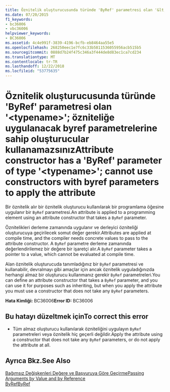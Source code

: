 ```yaml
---
title: Öznitelik oluşturucusunda türünde 'ByRef' parametresi olan '&lt;typename&gt;'; özniteliğe uygulanacak byref parametrelerine sahip oluşturucular kullanamazsınız
ms.date: 07/20/2015
f1_keywords:
- bc36006
- vbc36006
helpviewer_keywords:
- BC36006
ms.assetid: 4c4e991f-3839-4196-bcfb-eb8464aa55e5
ms.openlocfilehash: 268250eec1e7fc6c33b5811536055956acb515b5
ms.sourcegitcommit: 0888d7b24f475c346a3f444de8d83ec1ca7cd234
ms.translationtype: MT
ms.contentlocale: tr-TR
ms.lasthandoff: 12/22/2018
ms.locfileid: "53775635"
---
```

# <a name="attribute-constructor-has-a-byref-parameter-of-type-lttypenamegt-cannot-use-constructors-with-byref-parameters-to-apply-the-attribute"></a><span data-ttu-id="6e470-102">Öznitelik oluşturucusunda türünde 'ByRef' parametresi olan '&lt;typename&gt;'; özniteliğe uygulanacak byref parametrelerine sahip oluşturucular kullanamazsınız</span><span class="sxs-lookup"><span data-stu-id="6e470-102">Attribute constructor has a 'ByRef' parameter of type '&lt;typename&gt;'; cannot use constructors with byref parameters to apply the attribute</span></span>
<span data-ttu-id="6e470-103">Bir öznitelik alır bir öznitelik oluşturucu kullanılarak bir programlama öğesine uygulanır bir `ByRef` parametresi.</span><span class="sxs-lookup"><span data-stu-id="6e470-103">An attribute is applied to a programming element using an attribute constructor that takes a `ByRef` parameter.</span></span>  
  
 <span data-ttu-id="6e470-104">Öznitelikleri derleme zamanında uygulanır ve derleyici özniteliği oluşturucuya geçirilecek somut değer gerekir.</span><span class="sxs-lookup"><span data-stu-id="6e470-104">Attributes are applied at compile time, and the compiler needs concrete values to pass to the attribute constructor.</span></span> <span data-ttu-id="6e470-105">A `ByRef` parametre derleme zamanında değerlendirilemez bir değere bir işaretçi alır.</span><span class="sxs-lookup"><span data-stu-id="6e470-105">A `ByRef` parameter takes a pointer to a value, which cannot be evaluated at compile time.</span></span>  
  
 <span data-ttu-id="6e470-106">Alan öznitelik oluşturucuda tanımladığınız bir `ByRef` parametresi ve kullanabilir, devralmayı gibi amaçlar için ancak öznitelik uyguladığınızda herhangi almaz bir oluşturucu kullanmanız gerekir `ByRef` parametreleri.</span><span class="sxs-lookup"><span data-stu-id="6e470-106">You can define an attribute constructor that takes a `ByRef` parameter, and you can use it for purposes such as inheriting, but when you apply the attribute you must use a constructor that does not take any `ByRef` parameters.</span></span>  
  
 <span data-ttu-id="6e470-107">**Hata Kimliği:** BC36006</span><span class="sxs-lookup"><span data-stu-id="6e470-107">**Error ID:** BC36006</span></span>  
  
## <a name="to-correct-this-error"></a><span data-ttu-id="6e470-108">Bu hatayı düzeltmek için</span><span class="sxs-lookup"><span data-stu-id="6e470-108">To correct this error</span></span>  
  
-   <span data-ttu-id="6e470-109">Tüm almaz oluşturucu kullanılarak özniteliğini uygulayın `ByRef` parametreleri veya öznitelik hiç geçerli değildir.</span><span class="sxs-lookup"><span data-stu-id="6e470-109">Apply the attribute using a constructor that does not take any `ByRef` parameters, or do not apply the attribute at all.</span></span>  
  
## <a name="see-also"></a><span data-ttu-id="6e470-110">Ayrıca Bkz.</span><span class="sxs-lookup"><span data-stu-id="6e470-110">See Also</span></span>  
   
   
 [<span data-ttu-id="6e470-111">Bağımsız Değişkenleri Değere ve Başvuruya Göre Geçirme</span><span class="sxs-lookup"><span data-stu-id="6e470-111">Passing Arguments by Value and by Reference</span></span>](../../visual-basic/programming-guide/language-features/procedures/passing-arguments-by-value-and-by-reference.md)  
 [<span data-ttu-id="6e470-112">ByRef</span><span class="sxs-lookup"><span data-stu-id="6e470-112">ByRef</span></span>](../../visual-basic/language-reference/modifiers/byref.md)
